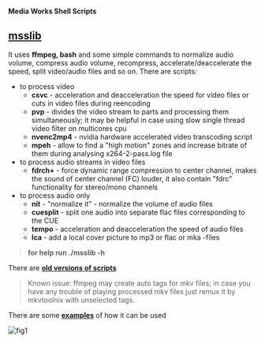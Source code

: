 #### Media Works Shell Scripts
## [**msslib**](msslib)
It uses **ffmpeg, bash** and some simple commands to normalize audio volume, compress audio volume, recompress, accelerate/deaccelerate the speed, split video/audio files and so on. There are scripts:
- to process video
  - **csvc** - acceleration and deacceleration the speed for video files or cuts in video files during reencoding
  - **pvp** - divides the video stream to parts and processing them simultaneously; it may be helpful in case using slow single thread video filter on multicores cpu
  - **nvenc2mp4** - nvidia hardware accelerated video transcoding script
  - **mpeh** - allow to find a "high motion" zones and increase bitrate of them during analysing x264-2-pass.log file
- to process audio streams in video files
  - **fdrch+** - force dynamic range compression to center channel, makes the sound of center channel (FC) louder, it also contain "fdrc" functionality for stereo/mono channels
- to process audio only
  - **nit** - "normalize it" - normalize the volume of audio files
  - **cuesplit** - split one audio into separate flac files corresponding to the CUE
  - **tempo** - acceleration and deacceleration the speed of audio files
  - **lca** - add a local cover picture to mp3 or flac or mka -files
>**for help run ./msslib -h**

There are [**old versions of scripts**](archive) 

> Known issue: ffmpeg may create auto tags for mkv files; in case you have any trouble of playing processed mkv files just remux it by mkvtoolnix with unselected tags.

There are some [**examples**](some_examples) of how it can be used

![fig1](some_examples/fdrch+multichannel.png)
